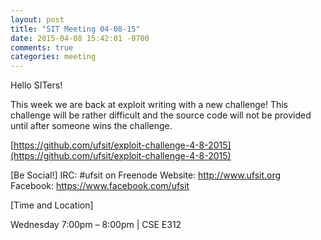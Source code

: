 ```yaml
---
layout: post
title: "SIT Meeting 04-08-15"
date: 2015-04-08 15:42:01 -0700
comments: true
categories: meeting
---
```


Hello SITers!

This week we are back at exploit writing with a new challenge! This challenge will be rather difficult and the source code will not be provided until after someone wins the challenge.

[https://github.com/ufsit/exploit-challenge-4-8-2015](https://github.com/ufsit/exploit-challenge-4-8-2015)

[Be Social!]
IRC: #ufsit on Freenode
Website: http://www.ufsit.org
Facebook: https://www.facebook.com/ufsit

[Time and Location]

Wednesday 7:00pm – 8:00pm | CSE E312